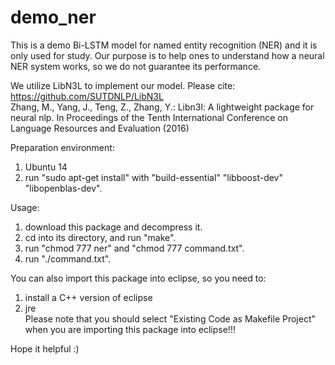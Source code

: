 # demo_ner
This is a demo Bi-LSTM model for named entity recognition (NER) and it is only used for study. 
Our purpose is to help ones to understand how a neural NER system works, so we do not guarantee its performance.

We utilize LibN3L to implement our model. Please cite:<br>
https://github.com/SUTDNLP/LibN3L<br>
Zhang, M., Yang, J., Teng, Z., Zhang, Y.: Libn3l: A lightweight package for neural nlp. 
In Proceedings of the Tenth International Conference on Language Resources and Evaluation (2016)

Preparation environment:<br>
1. Ubuntu 14<br>
2. run "sudo apt-get install" with "build-essential" "libboost-dev" "libopenblas-dev".

Usage:<br>
1. download this package and decompress it.<br>
2. cd into its directory, and run "make".<br>
3. run "chmod 777 ner" and "chmod 777 command.txt".<br>
4. run "./command.txt".

You can also import this package into eclipse, so you need to:<br>
1. install a C++ version of eclipse<br>
2. jre<br>
Please note that you should select "Existing Code as Makefile Project" when you are importing this package into eclipse!!!

Hope it helpful :)

